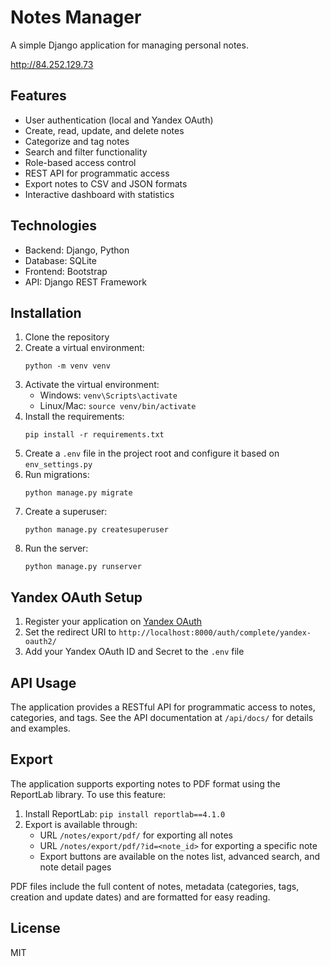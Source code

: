 # Notes Manager

A simple Django application for managing personal notes.

http://84.252.129.73

## Features

- User authentication (local and Yandex OAuth)
- Create, read, update, and delete notes
- Categorize and tag notes
- Search and filter functionality
- Role-based access control
- REST API for programmatic access
- Export notes to CSV and JSON formats
- Interactive dashboard with statistics

## Technologies

- Backend: Django, Python
- Database: SQLite
- Frontend: Bootstrap
- API: Django REST Framework

## Installation

1. Clone the repository
2. Create a virtual environment:
   ```
   python -m venv venv
   ```
3. Activate the virtual environment:
   - Windows: `venv\Scripts\activate`
   - Linux/Mac: `source venv/bin/activate`
4. Install the requirements:
   ```
   pip install -r requirements.txt
   ```
5. Create a `.env` file in the project root and configure it based on `env_settings.py`
6. Run migrations:
   ```
   python manage.py migrate
   ```
7. Create a superuser:
   ```
   python manage.py createsuperuser
   ```
8. Run the server:
   ```
   python manage.py runserver
   ```

## Yandex OAuth Setup

1. Register your application on [Yandex OAuth](https://oauth.yandex.com/)
2. Set the redirect URI to `http://localhost:8000/auth/complete/yandex-oauth2/`
3. Add your Yandex OAuth ID and Secret to the `.env` file

## API Usage

The application provides a RESTful API for programmatic access to notes, categories, and tags. See the API documentation at `/api/docs/` for details and examples.

## Export

The application supports exporting notes to PDF format using the ReportLab library. To use this feature:

1. Install ReportLab: `pip install reportlab==4.1.0`
2. Export is available through:
   - URL `/notes/export/pdf/` for exporting all notes
   - URL `/notes/export/pdf/?id=<note_id>` for exporting a specific note
   - Export buttons are available on the notes list, advanced search, and note detail pages

PDF files include the full content of notes, metadata (categories, tags, creation and update dates) and are formatted for easy reading.

## License

MIT 
